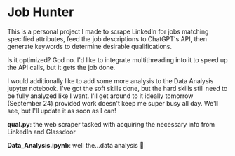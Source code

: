 # Job Hunter
This is a personal project I made to scrape LinkedIn for jobs matching specified attributes, feed the job descriptions to ChatGPT's API, then generate keywords to determine desirable qualifications.

Is it optimized? God no. I'd like to integrate multithreading into it to speed up the API calls, but it gets the job done.

I would additionally like to add some more analysis to the Data Analysis jupyter notebook. I've got the soft skills done, but the hard skills still need to be fully analyzed like I want. I'll get around to it ideally tomorrow (September 24) provided work doesn't keep me super busy all day. We'll see, but I'll update it as soon as I can!

**qual.py**: the web scraper tasked with acquiring the necessary info from LinkedIn and Glassdoor

**Data_Analysis.ipynb**: well the...data analysis 🤡
